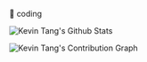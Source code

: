 

<!-- ### Hi there 👋 -->

<!--
**kevinkda/kevinkda** is a ✨ _special_ ✨ repository because its `README.md` (this file) appears on your GitHub profile.

Here are some ideas to get you started:

- 🔭 I’m currently working on ...
- 🌱 I’m currently learning ...
- 👯 I’m looking to collaborate on ...
- 🤔 I’m looking for help with ...
- 💬 Ask me about ...
- 📫 How to reach me: ...
- 😄 Pronouns: ...
- ⚡ Fun fact: ...
-->

🚀 coding

![Kevin Tang's Github Stats](https://github-readme-stats.vercel.app/api?username=kevinkda&show_icons=true&theme=radical&count_private=true)

![Kevin Tang's Contribution Graph](https://activity-graph.herokuapp.com/graph?username=kevinkda&theme=redical)

